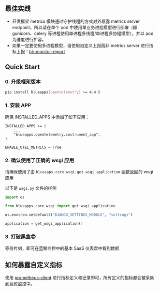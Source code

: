 ## 最佳实践

- 开发框架 metrics 模块通过守护线程的方式对外暴露 metrics server endpoint，所以请在单个 pod 中使用单业务进程模型进行部署（即 gunicorn、celery 等进程使用单进程多线程/单进程多协程模型），并以 pod 为维度进行扩容。
- 如果一定要使用多进程模型，请使用自定义上报而非 metrics server 进行指标上报：[bk-monitor-report](https://github.com/TencentBlueKing/bk-monitor-report/)

## Quick Start

### 0. 升级框架版本

```bash
pip install blueapps[opentelemetry] >= 4.4.5
```

### 1. 安装 APP

确保 INSTALLED_APPS 中添加了如下应用：

```
INSTALLED_APPS += (
    ...
    "blueapps.opentelemetry.instrument_app",
)

ENABLE_OTEL_METRICS = True

```

### 2. 确认使用了正确的 wsgi 应用

请确保使用了由 `blueapps.core.wsgi.get_wsgi_application` 函数返回的 wsgi 应用

以下是 `wsgi.py` 文件的样例

```py
import os

from blueapps.core.wsgi import get_wsgi_application

os.environ.setdefault("DJANGO_SETTINGS_MODULE", "settings")

application = get_wsgi_application()
```

### 3. 打破黑盒😎

等待片刻，即可在蓝鲸监控中的基本 SaaS 仪表盘中看到数据

## 如何暴露自定义指标

使用 [prometheus-client](https://github.com/prometheus/client_python) 进行指标定义和记录即可，所有定义的指标都会被采集到蓝鲸监控中。